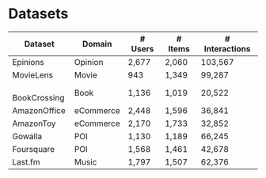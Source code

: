 # Datasets

|  Dataset     | Domain    | # Users | # Items | # Interactions |
|--------------|-----------|---------|---------|----------------|
| Epinions     | Opinion   |  2,677  |  2,060  |   103,567      |
| MovieLens    | Movie     |  943    |  1,349  |   99,287       |
|‌ BookCrossing | Book      |  1,136  |  1,019  |   20,522       |
| AmazonOffice | eCommerce |  2,448  |  1,596  |   36,841       |
| AmazonToy    | eCommerce |  2,170  |  1,733  |   32,852       |
| Gowalla      | POI       |  1,130  |  1,189  |   66,245       |
| Foursquare   | POI       |  1,568  |  1,461  |   42,678       |
| Last.fm      | Music     |  1,797  |  1,507  |   62,376       |